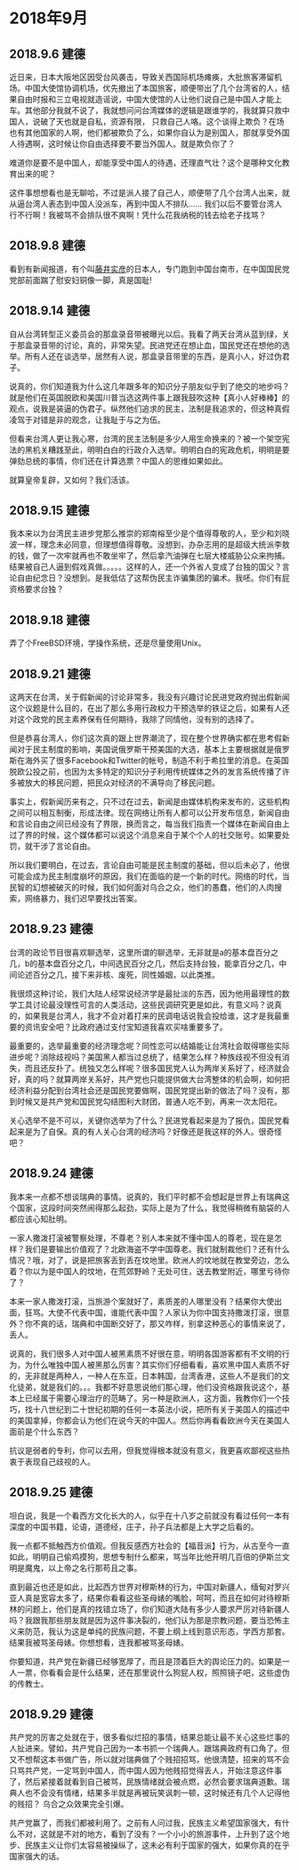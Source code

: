 # 2018年9月

## 2018.9.6 建德

近日来，日本大阪地区因受台风袭击，导致关西国际机场瘫痪，大批旅客滞留机场。中国大使馆协调机场，优先撤出了本国旅客，顺便带出了几个台湾省的人，结果自由时报和三立电视就造谣说，中国大使馆的人让他们说自己是中国人才能上车。其他部分我就不说了，我就想问问台湾媒体的逻辑是跟谁学的，我就算只救中国人，说破了天也就是自私，资源有限， 只救自己人咯。这个谈得上欺负？在场也有其他国家的人啊，他们都被欺负了么，如果你自认为是别国人，那就享受外国人待遇啊，这时候让你自由选择要不要当外国人。就是欺负你了？

难道你是要不是中国人，却能享受中国人的待遇，还理直气壮？这个是哪种文化教育出来的呢？

这件事想想看也是无聊哈，不过是派人接了自己人，顺便带了几个台湾人出来，就从逼台湾人表态到中国人没派车，再到中国人不排队…… 我们以后不要管台湾人行不行啊！我被骂不会排队很不爽啊！凭什么花我纳税的钱去给老子找骂？

## 2018.9.8 建德

看到有新闻报道，有个叫[藤井实彦](https://zh.wikipedia.org/zh-hans/%E8%97%A4%E4%BA%95%E5%AF%A6%E5%BD%A5)的日本人，专门跑到中国台南市，在中国国民党党部前面踹了慰安妇铜像一脚，真是国耻!

## 2018.9.14 建德

自从台湾转型正义委员会的那盒录音带被曝光以后。我看了两天台湾从蓝到绿，关于那盒录音带的讨论，真的，非常失望。民进党还在想止血，国民党还在想他的选举。所有人还在谈选举，居然有人说，那盒录音带里的东西，是真小人，好过伪君子。

说真的，你们知道我为什么这几年跟多年的知识分子朋友似乎到了绝交的地步吗？就是他们在英国脱欧和美国川普当选这两件事上跟我鼓吹这种【真小人好棒棒】的观点，说我是装逼的伪君子。纵然他们追求的民主，法制是我追求的，但这种真假凌驾于对错是非的观念，让我耻于与之为伍。

但看来台湾人更让我心寒，台湾的民主法制是多少人用生命换来的？被一个架空宪法的黑机关糟践至此，明明白白的行政介入选举。明明白白的宪政危机，明明是要弹劾总统的事情，你们还在计算选票？中国人的思维如果如此。

就算皇帝复辟，又如何？我们活该。

## 2018.9.15 建德

我本来以为台湾民主进步党那么推崇的郑南榕至少是个值得尊敬的人，至少和刘晓波一样，理念未必同意，但理想值得尊敬。没想到，办杂志用的是超级大统派李敖的钱，做了一次牢就再也不敢坐牢了，然后拿汽油弹在七层大楼威胁公众来拘捕。结果被自己人逼到假戏真做。。。。。这样的人，还一个外省人变成了台独的国父？言论自由纪念日？没想到。是我低估了这帮伪民主诈骗集团的骗术。我呸。你们有屁资格要求台独？

## 2018.9.18 建德

弄了个FreeBSD环境，学操作系统，还是尽量使用Unix。

## 2018.9.21 建德

这两天在台湾，关于假新闻的讨论非常多，我没有兴趣讨论民进党政府抛出假新闻这个议题是什么目的，在出了那么多用行政权力干预选举的铁证之后，如果有人还对这个政党的民主素养保有任何期待，我除了同情他，没有别的选择了。

但是恭喜台湾人，你们这次真的跟上世界潮流了，现在整个世界确实都在思考假新闻对于民主制度的影响，美国说俄罗斯干预美国的大选，基本上主要根据就是俄罗斯在海外买了很多Facebook和Twitter的帐号，制造不利于希拉里的消息。在英国脱欧公投之前，也因为太多特定的知识分子利用传统媒体之外的发言系统传播了许多被放大的移民问题，把民众对经济的不满导向了移民问题。

事实上，假新闻历来有之，只不过在过去，新闻是由媒体机构来发布的，这些机构之间可以相互制衡，形成法律。现在网络让所有人都可以公开发布信息，新闻自由和言论自由之间已经没有了界限，换而言之，每当我们指责一个媒体在新闻自由上过了界的时候，这个媒体都可以说这个消息来自于某个个人的社交账号。如果要处罚，就干涉了言论自由。

所以我们要明白，在过去，言论自由可能是民主制度的基础，但以后未必了，他很可能会成为民主制度崩坏的原因，我们在面临的是一个新的时代。网络的时代，当民智的幻想被破灭的时候，我们如何面对乌合之众，他们的愚蠢，他们的人肉搜索，网络暴力，我们迟早要找出答案。

## 2018.9.23 建德

台湾的政论节目很喜欢聊选举，这里所谓的聊选举，无非就是a的基本盘百分之几，b的基本盘百分之几，中间选民百分之几，然后支持台独，能拿百分之几，中间论述百分之几，接下来非核、废死，同性婚姻，以此类推。

我很烦这种讨论，我们大陆人经常说经济学是最扯淡的东西，因为他用最理性的数学工具讨论最没理性可言的人类活动，这些民调研究更是如此，有意义吗？说真的，如果我是台湾人，我才不会对着打来的民调电话说我会投给谁，这才是我最重要的资讯安全吧？比政府通过支付宝知道我喜欢买啥重要多了。

最重要的，选举最重要的经济理念呢？同性恋可以结婚能让台湾社会取得哪些实际进步呢？消除歧视吗？美国黑人都当过总统了，结果怎么样？种族歧视不但没有消失，而且还反扑了。统独又怎么样呢？很多国民党人认为两岸关系好了，经济就会好，真的吗？就算两岸关系好，共产党也只能提供做大台湾整体的机会啊，如何把经济利益分配到台湾社会还是国民党要做啊，国民党提出新的做法了吗？没有，那到时候又是共产党和国民党勾结图利大财团，普通人吃不到，再来一次太阳花。

关心选举不是不可以，关键你选举为了什么？民进党看起来是为了报仇，国民党看起来是为了自保。真的有人关心台湾的经济吗？好像还是我这样的外人。很奇怪吧？

## 2018.9.24 建德

我本来一点都不想谈瑞典的事情。说真的，我们平时都不会想起是世界上有瑞典这个国家，这段时间突然闹得那么起劲，实际上是为了什么，我觉得稍微有脑袋的人都应该心知肚明。

一家人撒泼打滚被警察处理，不尊老？别人本来就不懂中国人的尊老，现在是怎样？我们是要输出价值观了？北欧海盗不学中国尊老。我们就制裁他们？还有什么情况？哦，对了，说是把旅客丢到丢在坟地里。欧洲人的坟地就在教堂旁边，怎么着？你以为是中国人的坟地，在荒郊野岭？无处可住，送去教堂附近，哪里亏待你了？

本来一家人撒泼打滚，当旅游个案就好了，素质差的人哪里没有？结果你大使出面，狂骂。大使不代表中国，谁能代表中国？人家认为你中国支持撒泼打滚，很意外？你不爽的话，瑞典和中国断交好了，那又咋样，别拿这种恶心的事情来说了，丢人。

说真的，我们很多人对中国人被黑素质不好很在意，明明各国游客都有不文明的行为，为什么唯独中国人被黑那么厉害？其实你们仔细看看，喜欢黑中国人素质不好的，无非就是两种人，一种人在东亚，日本韩国，台湾香港，这些人不是我们的文化徒弟，就是我们的。。。我都不好意思说他们那心理，他们没资格跟我说这个，基本上已经属于需要心理治疗的范畴了。另一种是欧洲人，这方面，我教你们一个技巧，找十八世纪到二十世纪初期的任何一本英法小说，把所有关于美国人的描述中的美国拿掉，你都会认为他们在说今天的中国人。然后你再看看欧洲今天在美国人面前是个什么东西？

抗议是弱者的专利，你可以去用，但我觉得根本就没有意义，我更喜欢鄙视这些热衷于表现自己歧视的人。

## 2018.9.25 建德

坦白说，我是一个看西方文化长大的人，似乎在十八岁之前就没有看过任何一本有深度的中国书籍，论语，道德经，庄子，孙子兵法都是上大学之后看的。

我一点都不抵触西方价值观。但我反感西方社会的【福音派】行为，从古至今一直如此，明明自己偷鸡摸狗，思想专制什么都来，骂当年比他开明几百倍的伊斯兰文明是魔鬼，以上帝之名行那苟且之事。

直到最近也还是如此，比起西方世界对穆斯林的行为，中国对新疆人，缅甸对罗兴亚人真是宽容太多了，结果你看看这些圣母婊的嘴脸，呵呵，而且在如何对待穆斯林的问题上，他们是真的找错立场了，你们知道大陆有多少人要求严厉对待新疆人吗？我跟我那些朋友就是因为这件事决裂的，他们认为那是宗教问题，要当恐怖主义来防范，我认为这是单纯的民族问题，不要上纲上线到意识形态，学西方那套。结果我被骂圣母婊。你想想看，连我都被骂圣母婊。

你要知道，共产党在新疆已经够宽厚了，而且是顶着巨大的舆论压力的。如果是一人一票，你看看会是什么结果，还在那里说什么狗屁人权，照照镜子吧，这些虚伪的传教士。

## 2018.9.29 建德

共产党的厉害之处就在于，很多看似烂招的事情，结果总能让最不关心这些烂事的人扯进来。譬如，共产党自己因为一本书抓一个瑞典人。跟瑞典政府有口角了。但又不想帮这本书做广告，所以就对瑞典做了个贱招招骂，他很清楚，招来的骂不会只骂共产党，一定骂到中国人，而中国人因为他贱招觉得丢人，开始注意这件事了，然后紧接着就看到自己被骂，民族情绪就会被点燃，必然会要求瑞典道歉。瑞典人也不会没有情绪，结果多半就是再被玩笑讽刺一顿，这时候还有几个人记得他的贱招？ 乌合之众效果完全引爆。

共产党赢了，而我们都被利用了。之前有人问过我，民族主义希望国家强大，有什么不对，这就是不对的地方，看到了没有？一个小小的旅游事件，上升到了这个地步、民族主义让你们太容易被操纵了，这未必有利于国家的强大，如果你真的在乎国家强大的话。
